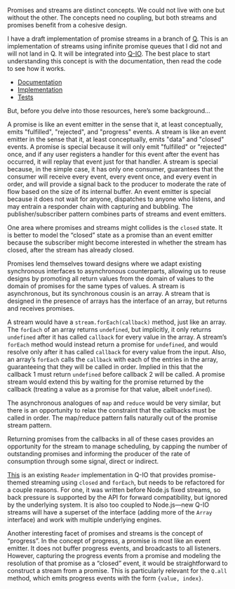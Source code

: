 
Promises and streams are distinct concepts. We could not live with one but without the other. The concepts need no coupling, but both streams and promises benefit from a cohesive design.

I have a draft implementation of promise streams in a branch of [Q][]. This is an implementation of streams using infinite promise queues that I did not and will not land in Q. It will be integrated into [Q-IO][].  The best place to start understanding this concept is with the documentation, then read the code to see how it works.

[Q]: https://github.com/kriskowal/q
[Q-IO]: https://github.com/kriskowal/q-io

- [Documentation](https://github.com/kriskowal/q/blob/streams/README.md#primer-on-iterators-and-generators)
- [Implementation](https://github.com/kriskowal/q/blob/streams/q.js#L2078-L2297)
- [Tests](https://github.com/kriskowal/q/blob/0e5d134e07a787e486f4d1174c93e5bf23779de6/spec/q-spec.js#L1238-L1493)

But, before you delve into those resources, here’s some background…

A promise is like an event emitter in the sense that it, at least conceptually, emits "fulfilled", "rejected", and "progress" events.  A stream is like an event emitter in the sense that it, at least conceptually, emits "data" and "closed" events.  A promise is special because it will only emit "fulfilled" or "rejected" once, and if any user registers a handler for this event  after the event has occurred, it will replay that event just for that handler.  A stream is special because, in the simple case, it has only one consumer, guarantees that the consumer will receive every event, every event once, and every event in order, and will provide a signal back to the producer to moderate the rate of flow based on the size of its internal buffer.  An event emitter is special because it does not wait for anyone, dispatches to anyone who listens, and may entrain a responder chain with capturing and bubbling.  The publisher/subscriber pattern combines parts of streams and event emitters.

One area where promises and streams might collides is the `closed` state. It is better to model the “closed” state as a promise than an event emitter because the subscriber might become interested in whether the stream has closed, after the stream has already closed.

Promises lend themselves toward designs where we adapt existing synchronous interfaces to asynchronous counterparts, allowing us to reuse designs by promoting all return values from the domain of values to the domain of promises for the same types of values.  A stream is asynchronous, but its synchronous cousin is an array.  A stream that is designed in the presence of arrays has the interface of an array, but returns and receives promises.

A stream would have a `stream.forEach(callback)` method, just like an array.  The `forEach` of an array returns `undefined`, but implicitly, it only returns `undefined` after it has called `callback` for every value in the array.  A stream’s `forEach` method would instead return a promise for `undefined`, and would resolve only after it has called `callback` for every value from the input.  Also, an array’s `forEach` calls the `callback` with each of the entries in the array, guaranteeing that they will be called in order.  Implied in this that the callback 1 must return `undefined` before callback 2 will be called.  A promise stream would extend this by waiting for the promise returned by the callback (treating a value as a promise for that value, albeit `undefined`).

The asynchronous analogues of `map` and `reduce` would be very similar, but there is an opportunity to relax the constraint that the callbacks must be called in order.  The map/reduce pattern falls naturally out of the promise stream pattern.

Returning promises from the callbacks in all of these cases provides an opportunity for the stream to manage scheduling, by capping the number of outstanding promises and informing the producer of the rate of consumption through some signal, direct or indirect.

[This][Reader] is an existing `Reader` implementation in Q-IO that provides promise-themed streaming using `closed` and `forEach`, but needs to be refactored for a couple reasons.  For one, it was written before Node.js fixed streams, so back pressure is supported by the API for forward compatibility, but ignored by the underlying system.  It is also too coupled to Node.js—new Q-IO streams will have a superset of the interface (adding more of the `Array` interface) and work with multiple underlying engines.

[Reader]: https://github.com/kriskowal/q-io/blob/master/reader.js

Another interesting facet of promises and streams is the concept of “progress”.  In the concept of progress, a promise is most like an event emitter.  It does not buffer progress events, and broadcasts to all listeners.  However, capturing the progress events from a promise and modeling the resolution of that promise as a “closed” event, it would be straightforward to construct a stream from a promise.  This is particularly relevant for the `Q.all` method, which emits progress events with the form `{value, index}`.

